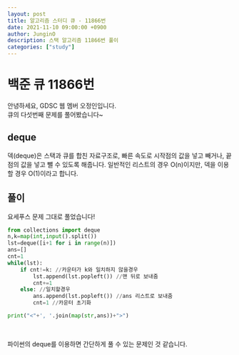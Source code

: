 ```yaml
---
layout: post
title: 알고리즘 스터디 큐 - 11866번
date: 2021-11-10 09:00:00 +0900
author: JunginO
description: 스택 알고리즘 11866번 풀이
categories: ["study"]
---
```


# 백준 큐 11866번

안녕하세요, GDSC 웹 멤버 오정인입니다.<br>
큐의 다섯번째 문제를 풀어봤습니다~<br>

## deque

덱(deque)은 스택과 큐를 합친 자료구조로, 빠른 속도로 시작점의 값을 넣고 빼거나, 끝 점의 값을 넣고 뺄 수 있도록 해줍니다. 일반적인 리스트의 경우 O(n)이지만, 덱을 이용할 경우 O(1)이라고 합니다.

## 풀이

요세푸스 문제 그대로 풀었습니다!
<br>

```python
from collections import deque
n,k=map(int,input().split())
lst=deque([i+1 for i in range(n)])
ans=[]
cnt=1
while(lst):
    if cnt!=k: //카운터가 k와 일치하지 않을경우
        lst.append(lst.popleft()) //맨 뒤로 보내줌
        cnt+=1
    else: //일치할경우
        ans.append(lst.popleft()) //ans 리스트로 보내줌
        cnt=1 //카운터 초기화

print("<"+', '.join(map(str,ans))+">")
```

<br>

파이썬의 deque를 이용하면 간단하게 풀 수 있는 문제인 것 같습니다.
